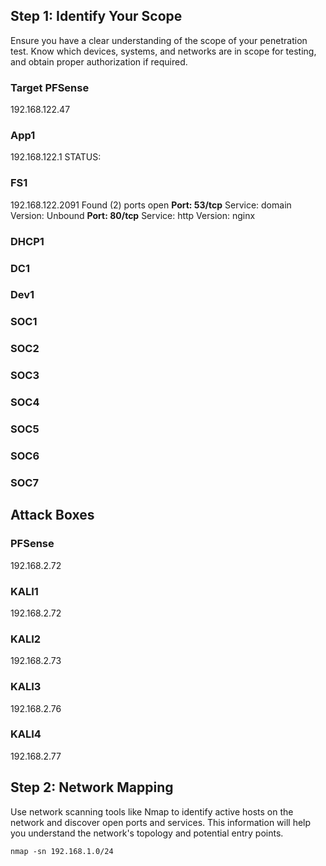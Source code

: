 ## Step 1: Identify Your Scope
Ensure you have a clear understanding of the scope of your penetration test. Know which devices, systems, and networks are in scope for testing, and obtain proper authorization if required.

### Target PFSense
192.168.122.47
### App1
192.168.122.1
STATUS: 
### FS1
192.168.122.2091
Found (2) ports open
**Port: 53/tcp**
Service: domain
Version: Unbound
**Port: 80/tcp**
Service: http
Version: nginx
### DHCP1

### DC1

### Dev1

### SOC1

### SOC2

### SOC3

### SOC4

### SOC5

### SOC6

### SOC7

## Attack Boxes

### PFSense
192.168.2.72
### KALI1
192.168.2.72
### KALI2
192.168.2.73
### KALI3
192.168.2.76
### KALI4 
192.168.2.77

## Step 2: Network Mapping 
Use network scanning tools like Nmap to identify active hosts on the network and discover open ports and services. This information will help you understand the network's topology and potential entry points.
```
nmap -sn 192.168.1.0/24
```
